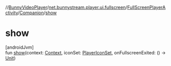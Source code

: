 //[BunnyVideoPlayer](../../../../index.md)/[net.bunnystream.player.ui.fullscreen](../../index.md)/[FullScreenPlayerActivity](../index.md)/[Companion](index.md)/[show](show.md)

# show

[androidJvm]\
fun [show](show.md)(context: [Context](https://developer.android.com/reference/kotlin/android/content/Context.html), iconSet: [PlayerIconSet](../../../net.bunnystream.player.model/-player-icon-set/index.md), onFullscreenExited: () -&gt; [Unit](https://kotlinlang.org/api/latest/jvm/stdlib/kotlin-stdlib/kotlin/-unit/index.html))
